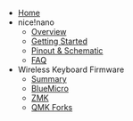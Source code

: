 - [Home](/)
- nice!nano
  - [Overview](/nice!nano/)
  - [Getting Started](/nice!nano/getting_started)
  - [Pinout & Schematic](/nice!nano/pinout_schematic)
  - [FAQ](/nice!nano/faq)
- Wireless Keyboard Firmware
  - [Summary](/wireless_firmware/)
  - [BlueMicro](/wireless_firmware/bluemicro)
  - [ZMK](/wireless_firmware/zmk)
  - [QMK Forks](/wireless_firmware/qmk_forks)
